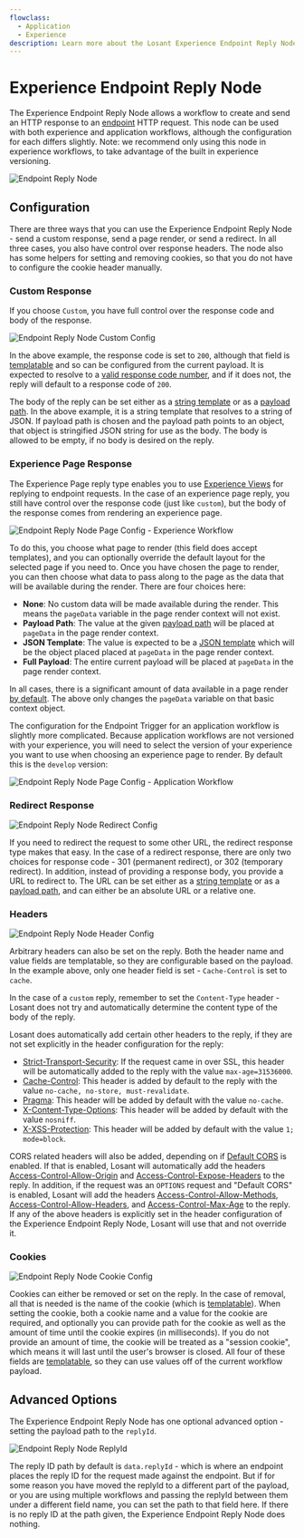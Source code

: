 ```yaml
---
flowclass:
  - Application
  - Experience
description: Learn more about the Losant Experience Endpoint Reply Node.
---
```


# Experience Endpoint Reply Node

The Experience Endpoint Reply Node allows a workflow to create and send an HTTP response to an [endpoint](/experiences/endpoints/) HTTP request. This node can be used with both experience and application workflows, although the configuration for each differs slightly. Note: we recommend only using this node in experience workflows, to take advantage of the built in experience versioning.

![Endpoint Reply Node](/images/workflows/outputs/endpoint-reply-node.png "Endpoint Reply Node")

## Configuration

There are three ways that you can use the Experience Endpoint Reply Node - send a custom response, send a page render, or send a redirect. In all three cases, you also have control over response headers. The node also has some helpers for setting and removing cookies, so that you do not have to configure the cookie header manually.

### Custom Response

If you choose `Custom`, you have full control over the response code and body of the response.

![Endpoint Reply Node Custom Config](/images/workflows/outputs/endpoint-reply-node-custom-config.png "Endpoint Reply Node Custom Config")

In the above example, the response code is set to `200`, although that field is [templatable](/workflows/accessing-payload-data/#string-templates) and so can be configured from the current payload. It is expected to resolve to a [valid response code number](https://en.wikipedia.org/wiki/List_of_HTTP_status_codes), and if it does not, the reply will default to a response code of `200`.

The body of the reply can be set either as a [string template](/workflows/accessing-payload-data/#string-templates) or as a [payload path](/workflows/accessing-payload-data/#payload-paths). In the above example, it is a string template that resolves to a string of JSON. If payload path is chosen and the payload path points to an object, that object is stringified JSON string for use as the body. The body is allowed to be empty, if no body is desired on the reply.

### Experience Page Response

The Experience Page reply type enables you to use [Experience Views](/experience/views/) for replying to endpoint requests. In the case of an experience page reply, you still have control over the response code (just like `custom`), but the body of the response comes from rendering an experience page.

![Endpoint Reply Node Page Config - Experience Workflow](/images/workflows/outputs/endpoint-reply-node-page-config.png "Endpoint Reply Node Page Config - Experience Workflow")

To do this, you choose what page to render (this field does accept templates), and you can optionally override the default layout for the selected page if you need to. Once you have chosen the page to render, you can then choose what data to pass along to the page as the data that will be available during the render. There are four choices here:

* **None**: No custom data will be made available during the render. This means the `pageData` variable in the page render context will not exist.
* **Payload Path**: The value at the given [payload path](/workflows/accessing-payload-data/#payload-paths) will be placed at `pageData` in the page render context.
* **JSON Template**: The value is expected to be a [JSON template](/workflows/accessing-payload-data/#json-templates) which will be the object placed placed at `pageData` in the page render context.
* **Full Payload**: The entire current payload will be placed at `pageData` in the page render context.

In all cases, there is a significant amount of data available in a page render [by default](/experiences/views/#data-that-is-always-provided). The above only changes the `pageData` variable on that basic context object.

The configuration for the Endpoint Trigger for an application workflow is slightly more complicated. Because application workflows are not versioned with your experience, you will need to select the version of your experience you want to use when choosing an experience page to render. By default this is the `develop` version:

![Endpoint Reply Node Page Config - Application Workflow](/images/workflows/outputs/endpoint-reply-node-page-config-app-flow.png "Endpoint Reply Node Page Config - Application Workflow")

### Redirect Response

![Endpoint Reply Node Redirect Config](/images/workflows/outputs/endpoint-reply-node-redirect-config.png "Endpoint Reply Node Redirect Config")

If you need to redirect the request to some other URL, the redirect response type makes that easy. In the case of a redirect response, there are only two choices for response code - 301 (permanent redirect), or 302 (temporary redirect). In addition, instead of providing a response body, you provide a URL to redirect to. The URL can be set either as a [string template](/workflows/accessing-payload-data/#string-templates) or as a [payload path](/workflows/accessing-payload-data/#payload-paths), and can either be an absolute URL or a relative one.

### Headers

![Endpoint Reply Node Header Config](/images/workflows/outputs/endpoint-reply-node-header-config.png "Endpoint Reply Node Header Config")

Arbitrary headers can also be set on the reply. Both the header name and value fields are templatable, so they are configurable based on the payload. In the example above, only one header field is set - `Cache-Control` is set to `cache`.

In the case of a `custom` reply, remember to set the `Content-Type` header - Losant does not try and automatically determine the content type of the body of the reply.

Losant does automatically add certain other headers to the reply, if they are not set explicitly in the header configuration for the reply:

* [Strict-Transport-Security](https://developer.mozilla.org/en-US/docs/Web/HTTP/Headers/Strict-Transport-Security): If the request came in over SSL, this header will be automatically added to the reply with the value `max-age=31536000`.
* [Cache-Control](https://developer.mozilla.org/en-US/docs/Web/HTTP/Headers/Cache-Control): This header is added by default to the reply with the value `no-cache, no-store, must-revalidate`.
* [Pragma](https://developer.mozilla.org/en-US/docs/Web/HTTP/Headers/Pragma): This header will be added by default with the value `no-cache`.
* [X-Content-Type-Options](https://developer.mozilla.org/en-US/docs/Web/HTTP/Headers/X-Content-Type-Options): This header will be added by default with the value `nosniff`.
* [X-XSS-Protection](https://developer.mozilla.org/en-US/docs/Web/HTTP/Headers/X-XSS-Protection): This header will be added by default with the value `1; mode=block`.

CORS related headers will also be added, depending on if [Default CORS](/experiences/endpoints/) is enabled. If that is enabled, Losant will automatically add the headers [Access-Control-Allow-Origin](https://developer.mozilla.org/en-US/docs/Web/HTTP/Headers/Access-Control-Allow-Origin) and [Access-Control-Expose-Headers](https://developer.mozilla.org/en-US/docs/Web/HTTP/Headers/Access-Control-Expose-Headers) to the reply. In addition, if the request was an `OPTIONS` request and "Default CORS" is enabled, Losant will add the headers [Access-Control-Allow-Methods](https://developer.mozilla.org/en-US/docs/Web/HTTP/Headers/Access-Control-Allow-Methods), [Access-Control-Allow-Headers](https://developer.mozilla.org/en-US/docs/Web/HTTP/Headers/Access-Control-Allow-Headers), and [Access-Control-Max-Age](https://developer.mozilla.org/en-US/docs/Web/HTTP/Headers/Access-Control-Max-Age) to the reply. If any of the above headers is explicitly set in the header configuration of the Experience Endpoint Reply Node, Losant will use that and not override it.

### Cookies

![Endpoint Reply Node Cookie Config](/images/workflows/outputs/endpoint-reply-node-cookie-config.png "Endpoint Reply Node Cookie Config")

Cookies can either be removed or set on the reply. In the case of removal, all that is needed is the name of the cookie (which is [templatable](/workflows/accessing-payload-data/#string-templates)). When setting the cookie, both a cookie name and a value for the cookie are required, and optionally you can provide path for the cookie as well as the amount of time until the cookie expires (in milliseconds). If you do not provide an amount of time, the cookie will be treated as a "session cookie", which means it will last until the user's browser is closed. All four of these fields are [templatable](/workflows/accessing-payload-data/#string-templates), so they can use values off of the current workflow payload.

## Advanced Options

The Experience Endpoint Reply Node has one optional advanced option - setting the payload path to the `replyId`.

![Endpoint Reply Node ReplyId](/images/workflows/outputs/endpoint-reply-node-replyid.png "Endpoint Reply Node ReplyId")

The reply ID path by default is `data.replyId` - which is where an endpoint places the reply ID for the request made against the endpoint. But if for some reason you have moved the replyId to a different part of the payload, or you are using multiple workflows and passing the replyId between them under a different field name, you can set the path to that field here. If there is no reply ID at the path given, the Experience Endpoint Reply Node does nothing.
